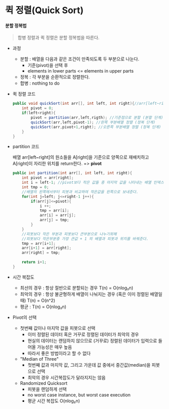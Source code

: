 # 퀵 정렬(Quick Sort)

#### 분할 정복법

> 합병 정렬과 퀵 정렬은 분할 정복법을 따른다.

- 과정

  - 분할 : 배열을 다음과 같은 조건이 만족되도록 두 부분으로 나눈다.
    - 기준(pivot)을 선택 후
    - elements in lower parts <= elements in upper parts
  - 정복 : 각 부분을 순환적으로 정렬한다.
  - 합병 : nothing to do

- 퀵 정렬 코드

  ```java
  public void quickSort(int arr[], int left, int right){//arr[left~right]를 정렬한다.
      int pivot = 0;
      if(left<right){
          pivot = partition(arr,left,rigth); //기준점으로 분할 (분할 단계)
          quickSort(arr,left,pivot-1); //왼쪽 부분배열 정렬 (정복 단계)
          quickSort(arr,pivot+1,right); //오른쪽 부분배열 정렬 (정복 단계)
      }
  }
  ```

- partition 코드

  배열 arr[left~right]의 원소들을 A[right]을 기준으로 양쪽으로 재배치하고
  A[right]이 자리한 위치를 return한다. => **pivot**

  ```java
  public int partition(int arr[], int left, int right){
      int pivot = arr[right];
      int i = left-1; //pivot보다 작은 값들 중 마지막 값을 나타내는 배열 인덱스
      int tmp = 0;
      //배열의 왼쪽에서부터 피봇과 비교하여 작은값을 왼쪽으로 보내준다.
      for(int j=left; j<=right-1 j++){
          if(arr[j]<=pivot){
              i ++;
              tmp = arr[i];
              arr[i] = arr[j];
              arr[j] = tmp;
          }
      }
      //피봇보다 작은 부분과 피봇보다 큰부분으로 나누기위해
      //피봇보다 작은부분중 가장 큰값 + 1 의 배열과 피봇과 위치를 바꿔준다.
      tmp = arr[i+1];
      arr[i+1] = arr[right];
      arr[right] = tmp;
      
      return i+1;
  }
  ```
  
- 시간 복잡도

  - 최선의 경우 : 항상 절반으로 분할되는 경우 T(n) = O(nlog₂n)
  - 최악의 경우 : 항상 불균형하게 배열이 나눠지는 경우 (혹은 이미 정렬된 배열일때) T(n) = O(n^2)
  - 평균 : T(n) = O(nlog₂n)

- Pivot의 선택

  - 첫번째 값이나 마지막 값을 피봇으로 선택
    - 이미  정렬된 데이터 혹은 거꾸로 정렬된 데이터가 최악의 경우
    - 현실의 데이터는 랜덤하지 않으므로 (거꾸로) 정렬된 데이터가 입력으로 들어올 가능성은 매우 높음
    - 따라서 좋은 방법이라고 할 수 없다
  - "Median of Three"
    - 첫번째 값과 마지막 값, 그리고 가운데 값 중에서 중간값(median)을 피봇으로 선택
    - 최악의 경우 시간복잡도가 달라지지는 않음
  - Randomized Quicksort
    - 피봇을 랜덤하게 선택
    - no worst case instance, but worst case execution
    - 평균 시간 복잡도 O(nlog₂n)
